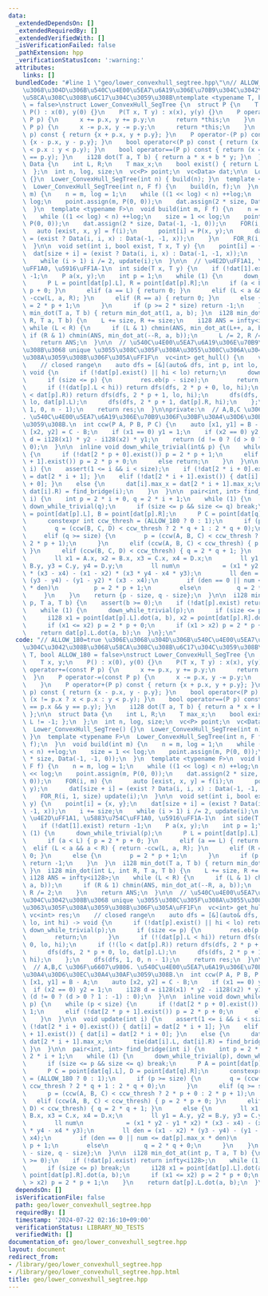 ```yaml
---
data:
  _extendedDependsOn: []
  _extendedRequiredBy: []
  _extendedVerifiedWith: []
  _isVerificationFailed: false
  _pathExtension: hpp
  _verificationStatusIcon: ':warning:'
  attributes:
    links: []
  bundledCode: "#line 1 \"geo/lower_convexhull_segtree.hpp\"\n// ALLOW_180=true \u306E\
    \u3068\u304D\u306B\u540C\u4E00\u5EA7\u6A19\u306E\u70B9\u304C\u3042\u308B\u3068\
    \u58CA\u308C\u308B\u6C17\u304C\u3059\u308B\ntemplate <typename T, bool ALLOW_180\
    \ = false>\nstruct Lower_ConvexHull_SegTree {\n  struct P {\n    T x, y;\n   \
    \ P() : x(0), y(0) {}\n    P(T x, T y) : x(x), y(y) {}\n    P operator+=(const\
    \ P p) {\n      x += p.x, y += p.y;\n      return *this;\n    }\n    P operator-=(const\
    \ P p) {\n      x -= p.x, y -= p.y;\n      return *this;\n    }\n    P operator+(P\
    \ p) const { return {x + p.x, y + p.y}; }\n    P operator-(P p) const { return\
    \ {x - p.x, y - p.y}; }\n    bool operator<(P p) const { return (x != p.x ? x\
    \ < p.x : y < p.y); }\n    bool operator==(P p) const { return (x == p.x && y\
    \ == p.y); }\n    i128 dot(T a, T b) { return a * x + b * y; }\n  };\n\n  struct\
    \ Data {\n    int L, R;\n    T max_x;\n    bool exist() { return L != -1; };\n\
    \  };\n  int n, log, size;\n  vc<P> point;\n  vc<Data> dat;\n\n  Lower_ConvexHull_SegTree()\
    \ {}\n  Lower_ConvexHull_SegTree(int n) { build(n); }\n  template <typename F>\n\
    \  Lower_ConvexHull_SegTree(int n, F f) {\n    build(n, f);\n  }\n  void build(int\
    \ m) {\n    n = m, log = 1;\n    while ((1 << log) < n) ++log;\n    size = 1 <<\
    \ log;\n    point.assign(m, P(0, 0));\n    dat.assign(2 * size, Data(-1, -1, 0));\n\
    \  }\n  template <typename F>\n  void build(int m, F f) {\n    n = m, log = 1;\n\
    \    while ((1 << log) < n) ++log;\n    size = 1 << log;\n    point.assign(m,\
    \ P(0, 0));\n    dat.assign(2 * size, Data(-1, -1, 0));\n    FOR(i, m) {\n   \
    \   auto [exist, x, y] = f(i);\n      point[i] = P(x, y);\n      dat[size + i]\
    \ = (exist ? Data(i, i, x) : Data(-1, -1, x));\n    }\n    FOR_R(i, 1, size) update(i);\n\
    \  }\n\n  void set(int i, bool exist, T x, T y) {\n    point[i] = {x, y};\n  \
    \  dat[size + i] = (exist ? Data(i, i, x) : Data(-1, -1, x));\n    i += size;\n\
    \    while (i > 1) i /= 2, update(i);\n  }\n\n  // \u4E2D\uFF1A1, \u5883\u754C\
    \uFF1A0, \u5916\uFF1A-1\n  int side(T x, T y) {\n    if (!dat[1].exist) return\
    \ -1;\n    P a(x, y);\n    int p = 1;\n    while (1) {\n      down_while_trivial(p);\n\
    \      P L = point[dat[p].L], R = point[dat[p].R];\n      if (a < L) { p = 2 *\
    \ p + 0; }\n      elif (a == L) { return 0; }\n      elif (L < a && a < R) { return\
    \ -ccw(L, a, R); }\n      elif (R == a) { return 0; }\n      else {\n        p\
    \ = 2 * p + 1;\n      }\n      if (p >= 2 * size) return -1;\n    }\n  }\n  i128\
    \ min_dot(T a, T b) { return min_dot_at(1, a, b); }\n  i128 min_dot(int L, int\
    \ R, T a, T b) {\n    L += size, R += size;\n    i128 ANS = infty<i128>;\n   \
    \ while (L < R) {\n      if (L & 1) chmin(ANS, min_dot_at(L++, a, b));\n     \
    \ if (R & 1) chmin(ANS, min_dot_at(--R, a, b));\n      L /= 2, R /= 2;\n    }\n\
    \    return ANS;\n  }\n\n  // \u540C\u4E00\u5EA7\u6A19\u306E\u70B9\u304C\u3042\
    \u308B\u3068 unique \u3055\u308C\u305F\u308A\u3055\u308C\u306A\u304B\u3063\u305F\
    \u308A\u3059\u308B\u306F\u305A\uFF1F\n  vc<int> get_hull() {\n    vc<int> res;\n\
    \    // closed range\n    auto dfs = [&](auto& dfs, int p, int lo, int hi) ->\
    \ void {\n      if (!dat[p].exist() || hi < lo) return;\n      down_while_trivial(p);\n\
    \      if (size <= p) {\n        res.eb(p - size);\n        return;\n      }\n\
    \      if (!(dat[p].L < hi)) return dfs(dfs, 2 * p + 0, lo, hi);\n      if (!(lo\
    \ < dat[p].R)) return dfs(dfs, 2 * p + 1, lo, hi);\n      dfs(dfs, 2 * p + 0,\
    \ lo, dat[p].L);\n      dfs(dfs, 2 * p + 1, dat[p].R, hi);\n    };\n    dfs(dfs,\
    \ 1, 0, n - 1);\n    return res;\n  }\n\nprivate:\n  // A,B,C \u306F\u6607\u9806\
    . \u540C\u4E00\u5EA7\u6A19\u306E\u70B9\u306F\u30BF\u30A4\u30D6\u30EC\u30A4\u30AF\
    \u3059\u308B.\n  int ccw(P A, P B, P C) {\n    auto [x1, y1] = B - A;\n    auto\
    \ [x2, y2] = C - B;\n    if (x1 == 0) y1 = 1;\n    if (x2 == 0) y2 = 1;\n    i128\
    \ d = i128(x1) * y2 - i128(x2) * y1;\n    return (d != 0 ? (d > 0 ? 1 : -1) :\
    \ 0);\n  }\n\n  inline void down_while_trivial(int& p) {\n    while (p < size)\
    \ {\n      if (!dat[2 * p + 0].exist()) p = 2 * p + 1;\n      elif (!dat[2 * p\
    \ + 1].exist()) p = 2 * p + 0;\n      else return;\n    }\n  }\n\n  void update(int\
    \ i) {\n    assert(1 <= i && i < size);\n    if (!dat[2 * i + 0].exist()) { dat[i]\
    \ = dat[2 * i + 1]; }\n    elif (!dat[2 * i + 1].exist()) { dat[i] = dat[2 * i\
    \ + 0]; }\n    else {\n      dat[i].max_x = dat[2 * i + 1].max_x;\n      tie(dat[i].L,\
    \ dat[i].R) = find_bridge(i);\n    }\n  }\n\n  pair<int, int> find_bridge(int\
    \ i) {\n    int p = 2 * i + 0, q = 2 * i + 1;\n    while (1) {\n      down_while_trivial(p),\
    \ down_while_trivial(q);\n      if (size <= p && size <= q) break;\n      P A\
    \ = point[dat[p].L], B = point[dat[p].R];\n      P C = point[dat[q].L], D = point[dat[q].R];\n\
    \      constexpr int ccw_thresh = (ALLOW_180 ? 0 : 1);\n      if (p >= size) {\n\
    \        q = (ccw(B, C, D) < ccw_thresh ? 2 * q + 1 : 2 * q + 0);\n      }\n \
    \     elif (q >= size) {\n        p = (ccw(A, B, C) < ccw_thresh ? 2 * p + 0 :\
    \ 2 * p + 1);\n      }\n      elif (ccw(A, B, C) < ccw_thresh) { p = 2 * p + 0;\
    \ }\n      elif (ccw(B, C, D) < ccw_thresh) { q = 2 * q + 1; }\n      else {\n\
    \        ll x1 = A.x, x2 = B.x, x3 = C.x, x4 = D.x;\n        ll y1 = A.y, y2 =\
    \ B.y, y3 = C.y, y4 = D.y;\n        ll num\n            = (x1 * y2 - y1 * x2)\
    \ * (x3 - x4) - (x1 - x2) * (x3 * y4 - x4 * y3);\n        ll den = (x1 - x2) *\
    \ (y3 - y4) - (y1 - y2) * (x3 - x4);\n        if (den == 0 || num <= dat[p].max_x\
    \ * den)\n          p = 2 * p + 1;\n        else\n          q = 2 * q + 0;\n \
    \     }\n    }\n    return {p - size, q - size};\n  }\n\n  i128 min_dot_at(int\
    \ p, T a, T b) {\n    assert(b >= 0);\n    if (!dat[p].exist) return infty<i128>;\n\
    \    while (1) {\n      down_while_trivial(p);\n      if (size <= p) break;\n\
    \      i128 x1 = point[dat[p].L].dot(a, b), x2 = point[dat[p].R].dot(a, b);\n\
    \      if (x1 <= x2) p = 2 * p + 0;\n      if (x1 > x2) p = 2 * p + 1;\n    }\n\
    \    return dat[p].L.dot(a, b);\n  }\n};\n"
  code: "// ALLOW_180=true \u306E\u3068\u304D\u306B\u540C\u4E00\u5EA7\u6A19\u306E\u70B9\
    \u304C\u3042\u308B\u3068\u58CA\u308C\u308B\u6C17\u304C\u3059\u308B\ntemplate <typename\
    \ T, bool ALLOW_180 = false>\nstruct Lower_ConvexHull_SegTree {\n  struct P {\n\
    \    T x, y;\n    P() : x(0), y(0) {}\n    P(T x, T y) : x(x), y(y) {}\n    P\
    \ operator+=(const P p) {\n      x += p.x, y += p.y;\n      return *this;\n  \
    \  }\n    P operator-=(const P p) {\n      x -= p.x, y -= p.y;\n      return *this;\n\
    \    }\n    P operator+(P p) const { return {x + p.x, y + p.y}; }\n    P operator-(P\
    \ p) const { return {x - p.x, y - p.y}; }\n    bool operator<(P p) const { return\
    \ (x != p.x ? x < p.x : y < p.y); }\n    bool operator==(P p) const { return (x\
    \ == p.x && y == p.y); }\n    i128 dot(T a, T b) { return a * x + b * y; }\n \
    \ };\n\n  struct Data {\n    int L, R;\n    T max_x;\n    bool exist() { return\
    \ L != -1; };\n  };\n  int n, log, size;\n  vc<P> point;\n  vc<Data> dat;\n\n\
    \  Lower_ConvexHull_SegTree() {}\n  Lower_ConvexHull_SegTree(int n) { build(n);\
    \ }\n  template <typename F>\n  Lower_ConvexHull_SegTree(int n, F f) {\n    build(n,\
    \ f);\n  }\n  void build(int m) {\n    n = m, log = 1;\n    while ((1 << log)\
    \ < n) ++log;\n    size = 1 << log;\n    point.assign(m, P(0, 0));\n    dat.assign(2\
    \ * size, Data(-1, -1, 0));\n  }\n  template <typename F>\n  void build(int m,\
    \ F f) {\n    n = m, log = 1;\n    while ((1 << log) < n) ++log;\n    size = 1\
    \ << log;\n    point.assign(m, P(0, 0));\n    dat.assign(2 * size, Data(-1, -1,\
    \ 0));\n    FOR(i, m) {\n      auto [exist, x, y] = f(i);\n      point[i] = P(x,\
    \ y);\n      dat[size + i] = (exist ? Data(i, i, x) : Data(-1, -1, x));\n    }\n\
    \    FOR_R(i, 1, size) update(i);\n  }\n\n  void set(int i, bool exist, T x, T\
    \ y) {\n    point[i] = {x, y};\n    dat[size + i] = (exist ? Data(i, i, x) : Data(-1,\
    \ -1, x));\n    i += size;\n    while (i > 1) i /= 2, update(i);\n  }\n\n  //\
    \ \u4E2D\uFF1A1, \u5883\u754C\uFF1A0, \u5916\uFF1A-1\n  int side(T x, T y) {\n\
    \    if (!dat[1].exist) return -1;\n    P a(x, y);\n    int p = 1;\n    while\
    \ (1) {\n      down_while_trivial(p);\n      P L = point[dat[p].L], R = point[dat[p].R];\n\
    \      if (a < L) { p = 2 * p + 0; }\n      elif (a == L) { return 0; }\n    \
    \  elif (L < a && a < R) { return -ccw(L, a, R); }\n      elif (R == a) { return\
    \ 0; }\n      else {\n        p = 2 * p + 1;\n      }\n      if (p >= 2 * size)\
    \ return -1;\n    }\n  }\n  i128 min_dot(T a, T b) { return min_dot_at(1, a, b);\
    \ }\n  i128 min_dot(int L, int R, T a, T b) {\n    L += size, R += size;\n   \
    \ i128 ANS = infty<i128>;\n    while (L < R) {\n      if (L & 1) chmin(ANS, min_dot_at(L++,\
    \ a, b));\n      if (R & 1) chmin(ANS, min_dot_at(--R, a, b));\n      L /= 2,\
    \ R /= 2;\n    }\n    return ANS;\n  }\n\n  // \u540C\u4E00\u5EA7\u6A19\u306E\u70B9\
    \u304C\u3042\u308B\u3068 unique \u3055\u308C\u305F\u308A\u3055\u308C\u306A\u304B\
    \u3063\u305F\u308A\u3059\u308B\u306F\u305A\uFF1F\n  vc<int> get_hull() {\n   \
    \ vc<int> res;\n    // closed range\n    auto dfs = [&](auto& dfs, int p, int\
    \ lo, int hi) -> void {\n      if (!dat[p].exist() || hi < lo) return;\n     \
    \ down_while_trivial(p);\n      if (size <= p) {\n        res.eb(p - size);\n\
    \        return;\n      }\n      if (!(dat[p].L < hi)) return dfs(dfs, 2 * p +\
    \ 0, lo, hi);\n      if (!(lo < dat[p].R)) return dfs(dfs, 2 * p + 1, lo, hi);\n\
    \      dfs(dfs, 2 * p + 0, lo, dat[p].L);\n      dfs(dfs, 2 * p + 1, dat[p].R,\
    \ hi);\n    };\n    dfs(dfs, 1, 0, n - 1);\n    return res;\n  }\n\nprivate:\n\
    \  // A,B,C \u306F\u6607\u9806. \u540C\u4E00\u5EA7\u6A19\u306E\u70B9\u306F\u30BF\
    \u30A4\u30D6\u30EC\u30A4\u30AF\u3059\u308B.\n  int ccw(P A, P B, P C) {\n    auto\
    \ [x1, y1] = B - A;\n    auto [x2, y2] = C - B;\n    if (x1 == 0) y1 = 1;\n  \
    \  if (x2 == 0) y2 = 1;\n    i128 d = i128(x1) * y2 - i128(x2) * y1;\n    return\
    \ (d != 0 ? (d > 0 ? 1 : -1) : 0);\n  }\n\n  inline void down_while_trivial(int&\
    \ p) {\n    while (p < size) {\n      if (!dat[2 * p + 0].exist()) p = 2 * p +\
    \ 1;\n      elif (!dat[2 * p + 1].exist()) p = 2 * p + 0;\n      else return;\n\
    \    }\n  }\n\n  void update(int i) {\n    assert(1 <= i && i < size);\n    if\
    \ (!dat[2 * i + 0].exist()) { dat[i] = dat[2 * i + 1]; }\n    elif (!dat[2 * i\
    \ + 1].exist()) { dat[i] = dat[2 * i + 0]; }\n    else {\n      dat[i].max_x =\
    \ dat[2 * i + 1].max_x;\n      tie(dat[i].L, dat[i].R) = find_bridge(i);\n   \
    \ }\n  }\n\n  pair<int, int> find_bridge(int i) {\n    int p = 2 * i + 0, q =\
    \ 2 * i + 1;\n    while (1) {\n      down_while_trivial(p), down_while_trivial(q);\n\
    \      if (size <= p && size <= q) break;\n      P A = point[dat[p].L], B = point[dat[p].R];\n\
    \      P C = point[dat[q].L], D = point[dat[q].R];\n      constexpr int ccw_thresh\
    \ = (ALLOW_180 ? 0 : 1);\n      if (p >= size) {\n        q = (ccw(B, C, D) <\
    \ ccw_thresh ? 2 * q + 1 : 2 * q + 0);\n      }\n      elif (q >= size) {\n  \
    \      p = (ccw(A, B, C) < ccw_thresh ? 2 * p + 0 : 2 * p + 1);\n      }\n   \
    \   elif (ccw(A, B, C) < ccw_thresh) { p = 2 * p + 0; }\n      elif (ccw(B, C,\
    \ D) < ccw_thresh) { q = 2 * q + 1; }\n      else {\n        ll x1 = A.x, x2 =\
    \ B.x, x3 = C.x, x4 = D.x;\n        ll y1 = A.y, y2 = B.y, y3 = C.y, y4 = D.y;\n\
    \        ll num\n            = (x1 * y2 - y1 * x2) * (x3 - x4) - (x1 - x2) * (x3\
    \ * y4 - x4 * y3);\n        ll den = (x1 - x2) * (y3 - y4) - (y1 - y2) * (x3 -\
    \ x4);\n        if (den == 0 || num <= dat[p].max_x * den)\n          p = 2 *\
    \ p + 1;\n        else\n          q = 2 * q + 0;\n      }\n    }\n    return {p\
    \ - size, q - size};\n  }\n\n  i128 min_dot_at(int p, T a, T b) {\n    assert(b\
    \ >= 0);\n    if (!dat[p].exist) return infty<i128>;\n    while (1) {\n      down_while_trivial(p);\n\
    \      if (size <= p) break;\n      i128 x1 = point[dat[p].L].dot(a, b), x2 =\
    \ point[dat[p].R].dot(a, b);\n      if (x1 <= x2) p = 2 * p + 0;\n      if (x1\
    \ > x2) p = 2 * p + 1;\n    }\n    return dat[p].L.dot(a, b);\n  }\n};\n"
  dependsOn: []
  isVerificationFile: false
  path: geo/lower_convexhull_segtree.hpp
  requiredBy: []
  timestamp: '2024-07-22 02:16:10+09:00'
  verificationStatus: LIBRARY_NO_TESTS
  verifiedWith: []
documentation_of: geo/lower_convexhull_segtree.hpp
layout: document
redirect_from:
- /library/geo/lower_convexhull_segtree.hpp
- /library/geo/lower_convexhull_segtree.hpp.html
title: geo/lower_convexhull_segtree.hpp
---
```

